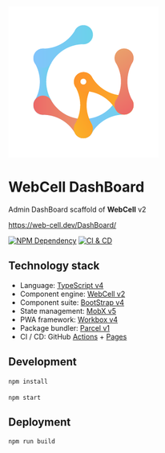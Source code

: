 ![](src/image/WebCell-0.png)

# WebCell DashBoard

Admin DashBoard scaffold of **WebCell** v2

https://web-cell.dev/DashBoard/

[![NPM Dependency](https://david-dm.org/EasyWebApp/DashBoard.svg)][1]
[![CI & CD](https://github.com/EasyWebApp/scaffold/workflows/CI%20&%20CD/badge.svg)][2]

## Technology stack

-   Language: [TypeScript v4][3]
-   Component engine: [WebCell v2][4]
-   Component suite: [BootStrap v4][5]
-   State management: [MobX v5][6]
-   PWA framework: [Workbox v4][7]
-   Package bundler: [Parcel v1][8]
-   CI / CD: GitHub [Actions][9] + [Pages][10]

## Development

```shell
npm install

npm start
```

## Deployment

```shell
npm run build
```

[1]: https://david-dm.org/EasyWebApp/DashBoard
[2]: https://github.com/EasyWebApp/DashBoard/actions
[3]: https://typescriptlang.org
[4]: https://web-cell.dev/
[5]: https://getbootstrap.com
[6]: https://mobx.js.org
[7]: https://developers.google.com/web/tools/workbox
[8]: https://parceljs.org
[9]: https://github.com/features/actions
[10]: https://pages.github.com/
